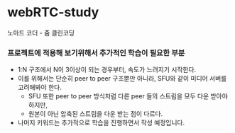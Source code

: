 # webRTC-study
노마드 코더 - 줌 클린코딩

### 프로젝트에 적용해 보기위해서 추가적인 학습이 필요한 부분
* 1:N 구조에서 N이 3이상이 되는 경우부터, 속도가 느려지기 시작한다.
* 이를 위해서는 단순히 peer to peer 구조뿐만 아니라, SFU와 같이 미디어 서버를 고려해봐야 한다.
  * SFU 또한 peer to peer 방식처럼 다른 peer 들의 스트림을 모두 다운 받아야 하지만, 
  * 원본이 아닌 압축된 스트림을 다운 받는 점이 다르다.
* 나머지 키워드는 추가적으로 학습을 진행하면서 작성 예정입니다.

